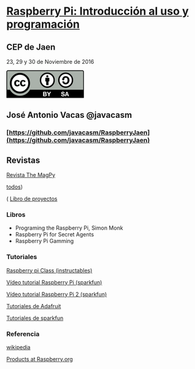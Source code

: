 # [Raspberry Pi: Introducción al uso y programación](http://www.juntadeandalucia.es/educacion/portals/web/cep-jaen/index.php/es-ES/formacion/convocatorias/771-abierto-plazo-de-inscripcion-a-la-actividad-raspberry-pi-introduccion-al-uso-y-programacion-162319ge102)

## CEP de Jaen

23, 29 y 30 de Noviembre de 2016

![CC](./images/Licencia_CC.png)
## José Antonio Vacas  @javacasm

### [https://github.com/javacasm/RaspberryJaen](https://github.com/javacasm/RaspberryJaen)

## Revistas

[Revista The MagPy](www.themagpi.com)

[todos](https://www.raspberrypi.org/magpi/issues/))

( [Libro de proyectos](https://www.raspberrypi.org/magpi/raspberry-pi-projects-book-2/)


### Libros

* Programing the Raspberry Pi, Simon Monk
* Raspberry Pi for Secret Agents
* Raspberry Pi Gamming


### Tutoriales

[Raspberry pi Class (instructables)](http://www.instructables.com/class/Raspberry-Pi-Class/?utm_source=newsletter&utm_medium=email)

[Vídeo tutorial Raspberry Pi (sparkfun)](https://www.youtube.com/watch?v=b6h95jNWg1g)

[Vídeo tutorial Raspberry Pi 2 (sparkfun)](https://www.youtube.com/watch?v=jmPgdcec53s)

[Tutoriales de Adafruit](https://learn.adafruit.com/search?q=raspberry)

[Tutoriales de sparkfun](https://www.sparkfun.com/search/results?term=raspberry)

### Referencia

[wikipedia](https://en.wikipedia.org/wiki/Raspberry_Pi)

[Products at Raspberry.org](https://www.raspberrypi.org/products/ )
